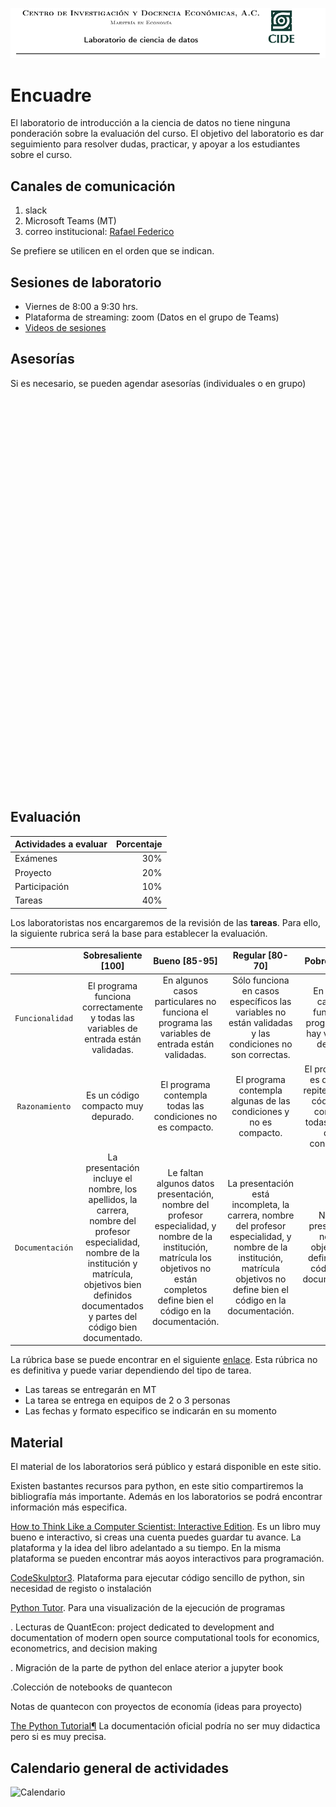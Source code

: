 ![](https://raw.githubusercontent.com/rafneta/CienciaDatosPythonCIDE/master/imagenes/banner.png)

# Encuadre

El laboratorio de introducción a la ciencia de datos no tiene ninguna ponderación sobre la evaluación del curso. El objetivo del laboratorio es dar seguimiento para resolver dudas, practicar, y apoyar a los estudiantes sobre el curso.


## Canales de comunicación 

1. slack
2. Microsoft Teams (MT)
3. correo institucional: <a href="mailto:rafael.martinez@alumnos.cide.edu?Subject=Laboratorio%20Ciencia%20de%20Datos"><i class="fa fa-envelope" aria-hidden="true"></i> Rafael </a> <a href="mailto:federico.daverio@alumnos.cide.edu?Subject=Laboratorio%20Ciencia%20de%20Datos"><i class="fa fa-envelope" aria-hidden="true"></i> Federico</a>

Se prefiere se utilicen en el orden que se indican. 

## Sesiones de laboratorio

- Viernes de 8:00 a 9:30 hrs.
- Plataforma de streaming: zoom (Datos en el grupo de Teams)
- [Videos de sesiones](https://cideo365-my.sharepoint.com/:f:/g/personal/rafael_martinez_alumnos_cide_edu/Ep-HPMTIHGNDpRXyGTDGYPQBp3IzXCJXsha-jHCSVtPKrw?e=Croqjz)


## Asesorías

Si es necesario, se pueden agendar asesorías (individuales o en grupo)

<!-- Principio del widget integrado de Calendly -->
<div class="calendly-inline-widget" data-url="https://calendly.com/rafamm/reunion-de-15-minutos-cide" style="min-width:320px;height:630px;"></div>
<script type="text/javascript" src="https://assets.calendly.com/assets/external/widget.js"></script>
<!-- Final del widget integrado de Calendly -->


## Evaluación

| Actividades a evaluar| Porcentaje |
|:---------------------|-----------:|
| Exámenes   |        30% |
| Proyecto   |       20% |
| Participación|     10% |
| Tareas |       40%     | 


Los laboratoristas nos encargaremos de la revisión de las **tareas**. Para ello, la siguiente rubrica será la base para establecer la evaluación.

| | Sobresaliente [100]   | Bueno [85-95] |Regular [80-70]| Pobre [50-60]| No aceptable [0-40]| 
|:--:|:--------------:|:-----:|:-----:|:---:|:--:|
|`Funcionalidad`  | El programa funciona correctamente y todas las variables de entrada están validadas. | En algunos casos particulares no funciona el programa las variables de entrada están validadas.   |Sólo funciona en casos específicos las variables no están validadas y las condiciones no son correctas. |En algunos casos no funciona el programa y no hay validación de datos. | No funciona ningún caso.|
| `Razonamiento` |Es un código compacto muy depurado.|El programa contempla todas las condiciones no es compacto.|El programa contempla algunas de las condiciones y no es compacto.|El programa no es depurado repite partes de código y no contempla todas la partes de las condiciones.|No hay razonamiento lógico.|
|`Documentación`|La presentación incluye el nombre, los apellidos, la carrera, nombre del profesor especialidad, nombre de la institución y matrícula, objetivos bien definidos documentados y partes del código bien documentado.|Le faltan algunos datos presentación, nombre del profesor especialidad, y nombre de la institución, matrícula los objetivos no están completos define bien el código en la documentación.|La presentación está incompleta, la carrera, nombre del profesor especialidad, y nombre de la institución, matrícula objetivos no define bien el código en la documentación.|No tiene presentación no tiene objetivos no define bien el código en la documentación.|No es aceptable la documentación.|


La rúbrica base se puede encontrar en el siguiente [enlace](http://200.57.56.254/Siretea/Carruseles/CarruselIO/R%C3%BAbrica/rbrica_para_evaluar_un_programa_en_c.html). Esta rúbrica no es definitiva y puede variar dependiendo del tipo de tarea. 

- Las tareas se entregarán en MT
- La tarea se entrega en equipos de 2 o 3 personas
- Las fechas y formato especifico se indicarán en su momento

## Material


El material de los laboratorios será público y estará disponible en este sitio.  

Existen bastantes recursos para python, en este sitio compartiremos la bibliografía más importante. Además en los laboratorios se podrá encontrar información más especifica. 

[How to Think Like a Computer Scientist: Interactive Edition][HttpI]. Es un libro muy bueno e interactivo, si creas una cuenta puedes guardar tu avance. La plataforma y la idea del libro adelantado a su tiempo. En la misma plataforma se pueden encontrar más aoyos interactivos para programación.  

[CodeSkulptor3][csk]. Plataforma para ejecutar código sencillo de python, sin necesidad de registo o instalación

[Python Tutor][pt]. Para una visualización de la ejecución de programas 

[](https://quantecon.org/lectures/). Lecturas de QuantEcon: project dedicated to development and documentation of modern open source computational tools for economics, econometrics, and decision making

[](https://executablebooks.github.io/quantecon-example/docs/about_py.html). Migración de la parte de python del enlace aterior a jupyter book

[](https://quantecon.org/notebooks/).Colección de notebooks de quantecon

[](https://notes.quantecon.org/) Notas de quantecon con proyectos de economía (ideas para proyecto)

[The Python Tutorial¶](https://docs.python.org/3.8/tutorial/
) La documentación oficial podría no ser muy didactica pero si es muy precisa. 

## Calendario general de actividades


![Calendario][]

[HttpI]: https://runestone.academy/runestone/books/published/thinkcspy/index.html
[csk]: https://py3.codeskulptor.org/
[pt]: http://pythontutor.com/
[Calendario]: Calendario_cdp_2021.png
